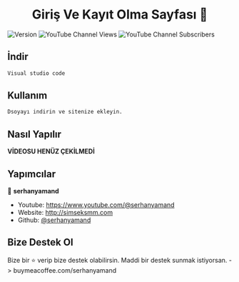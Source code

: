 <h1 align="center">Giriş Ve Kayıt Olma Sayfası 👋</h1>
<p>
  <img alt="Version" src="https://img.shields.io/badge/version-V1-blue.svg?cacheSeconds=2592000" />
<img alt="YouTube Channel Views" src="https://img.shields.io/youtube/channel/views/UCHFOAuLbBFrFZItvtUlszyw?style=social">
<img alt="YouTube Channel Subscribers" src="https://img.shields.io/youtube/channel/subscribers/UCHFOAuLbBFrFZItvtUlszyw?style=social">

  </a>
</p>


## İndir

```sh
Visual studio code
```

## Kullanım

```sh
Dsoyayı indirin ve sitenize ekleyin.
```

## Nasıl Yapılır

**VİDEOSU HENÜZ ÇEKİLMEDİ**


## Yapımcılar

👤 **serhanyamand**

* Youtube: https://www.youtube.com/@serhanyamand
* Website: http://simseksmm.com
* Github: [@serhanyamand](https://github.com/serhanyamand)


## Bize Destek Ol

Bize bir ⭐️ verip bize destek olabilirsin.
Maddi bir destek sunmak istiyorsan. -> buymeacoffee.com/serhanyamand



